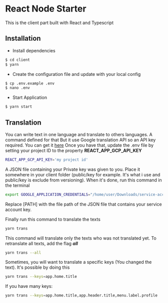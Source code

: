 # React Node Starter
This is the client part built with React and Typescript

## Installation
- Install dependencies
```bash
$ cd client
$ yarn
```
- Create the configuration file and update with your local config
```bash
$ cp .env.example .env
$ nano .env
```
- Start Application
```bash
$ yarn start
```

## Translation
You can write text in one language and translate to others languages. A command defined for that
But it use Google translation API so an API key required. You can get it
[here](https://cloud.google.com/translate/docs/quickstart-client-libraries-v3) 
Once you have that, update the .env file by setting your 
project ID to the property **REACT_APP_GCP_API_KEY**
```bash
REACT_APP_GCP_API_KEY='my project id'
```
A JSON file containing your Private key was given to you. Place it somewhere in your client folder
(public/key for example. It's what i use and public/key is exclude from versioning).
When it's done, run this command in the terminal

```bash
export GOOGLE_APPLICATION_CREDENTIALS="/home/user/Downloads/service-account-file.json"
```
Replace [PATH] with the file path of the JSON file that contains your service account key. 

Finally run this command to translate the texts
```bash
yarn trans
```
This command will translate only the texts who was not translated yet. To
retranslate all texts, add the flag ***all***
```bash
yarn trans --all
```
Sometimes, you will want to translate a specific keys (You changed the text). It's
possible by doing this
```bash
yarn trans --keys=app.home.title
```
If you have many keys:
```bash
yarn trans --keys=app.home.title,app.header.title,menu.label.profile
```
